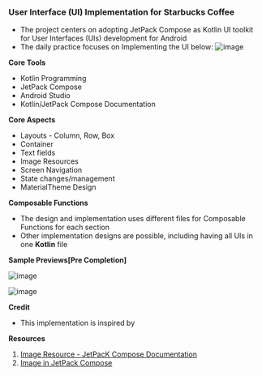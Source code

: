 ### User Interface (UI) Implementation for Starbucks Coffee
- The project centers on adopting JetPack Compose as Kotlin UI toolkit for User Interfaces (UIs) development for Android
- The daily practice focuses on Implementing the UI below:
  ![image](https://user-images.githubusercontent.com/77758884/202840921-b070b1be-1ee5-4a5d-8ad8-e24dd65f7568.png)

**Core Tools**
-  Kotlin Programming
- JetPack Compose
- Android Studio
- Kotlin/JetPack Compose Documentation

**Core Aspects**
- Layouts - Column, Row, Box
- Container
- Text fields
- Image Resources
- Screen Navigation
- State changes/management
- MaterialTheme Design

**Composable Functions**
- The design and implementation uses different files for Composable Functions for each section
- Other implementation designs are possible, including having all UIs in one **Kotlin** file

**Sample Previews[Pre Completion]**

![image](https://user-images.githubusercontent.com/77758884/204033655-86ace2f5-229e-4156-a4e9-544b82079bd0.png)

![image](https://user-images.githubusercontent.com/77758884/204137074-55bd5746-2c84-41e1-ba1d-8a8a8de63cc6.png)



**Credit**
- This implementation is inspired by []()

**Resources**
1. [Image Resource - JetPacK Compose Documentation](https://developer.android.com/jetpack/compose/graphics/images/loading)
2. [Image in JetPack Compose](https://www.jetpackcompose.net/image-in-jetpack-compose)